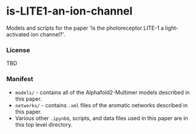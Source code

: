 # is-LITE1-an-ion-channel
Models and scripts for the paper 'Is the photoreceptor LITE-1 a light-activated ion channel?'.

### License

TBD

### Manifest

* `models/` - contains all of the Alphafold2-Multimer models described in this paper.
* `networks/` - contains `.xml` files of the aromatic networks described in this paper.
* Various other `.ipynb`s, scripts, and data files used in this paper are in this top level directory.






